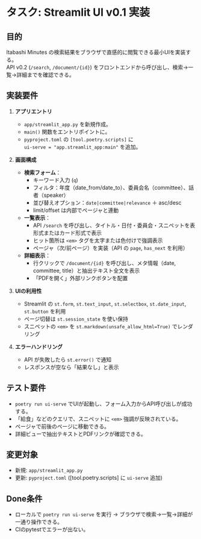 # タスク: Streamlit UI v0.1 実装

## 目的
Itabashi Minutes の検索結果をブラウザで直感的に閲覧できる最小UIを実装する。  
API v0.2 (`/search`, `/document/{id}`) をフロントエンドから呼び出し、検索→一覧→詳細までを確認できる。

## 実装要件
1. **アプリエントリ**
   - `app/streamlit_app.py` を新規作成。
   - `main()` 関数をエントリポイントに。
   - `pyproject.toml` の `[tool.poetry.scripts]` に  
     `ui-serve = "app.streamlit_app:main"` を追加。

2. **画面構成**
   - **検索フォーム**：
     - キーワード入力 (`q`)
     - フィルタ：年度（date_from/date_to）、委員会名（committee）、話者（speaker）
     - 並び替えオプション：`date|committee|relevance` ＋ asc/desc
     - limit/offset は内部でページャと連動
   - **一覧表示**：
     - API `/search` を呼び出し、タイトル・日付・委員会・スニペットを表形式またはカード形式で表示
     - ヒット箇所は `<em>` タグを太字または色付けで強調表示
     - ページャ（次/前ページ）を実装（API の `page`, `has_next` を利用）
   - **詳細表示**：
     - 行クリックで `/document/{id}` を呼び出し、メタ情報（date, committee, title）と抽出テキスト全文を表示
     - 「PDFを開く」外部リンクボタンを配置

3. **UIの利用性**
   - Streamlit の `st.form`, `st.text_input`, `st.selectbox`, `st.date_input`, `st.button` を利用
   - ページ切替は `st.session_state` を使い保持
   - スニペットの `<em>` を `st.markdown(unsafe_allow_html=True)` でレンダリング

4. **エラーハンドリング**
   - API が失敗したら `st.error()` で通知
   - レスポンスが空なら「結果なし」と表示

## テスト要件
- `poetry run ui-serve` でUIが起動し、フォーム入力からAPI呼び出しが成功する。
- 「給食」などのクエリで、スニペットに `<em>` 強調が反映されている。
- ページャで前後のページに移動できる。
- 詳細ビューで抽出テキストとPDFリンクが確認できる。

## 変更対象
- 新規: `app/streamlit_app.py`
- 更新: `pyproject.toml` ([tool.poetry.scripts] に `ui-serve` 追加)

## Done条件
- ローカルで `poetry run ui-serve` を実行 → ブラウザで検索→一覧→詳細が一通り操作できる。
- CIのpytestでエラーが出ない。
